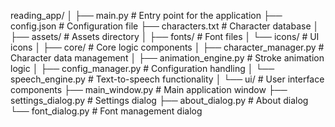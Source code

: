 reading_app/
│
├── main.py                   # Entry point for the application
├── config.json               # Configuration file
├── characters.txt            # Character database
│
├── assets/                   # Assets directory
│   ├── fonts/                # Font files
│   └── icons/                # UI icons
│
├── core/                     # Core logic components
│   ├── character_manager.py  # Character data management
│   ├── animation_engine.py   # Stroke animation logic
│   ├── config_manager.py     # Configuration handling
│   └── speech_engine.py      # Text-to-speech functionality
│
└── ui/                       # User interface components
    ├── main_window.py        # Main application window
    ├── settings_dialog.py    # Settings dialog
    ├── about_dialog.py       # About dialog
    └── font_dialog.py        # Font management dialog

